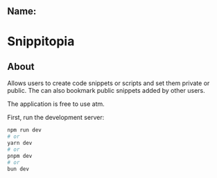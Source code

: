 ## Name:
# Snippitopia

## About
Allows users to create code snippets or scripts and set them private or public. The can also bookmark public snippets added by other users.

The application is free to use atm.

First, run the development server:

```bash
npm run dev
# or
yarn dev
# or
pnpm dev
# or
bun dev
```

